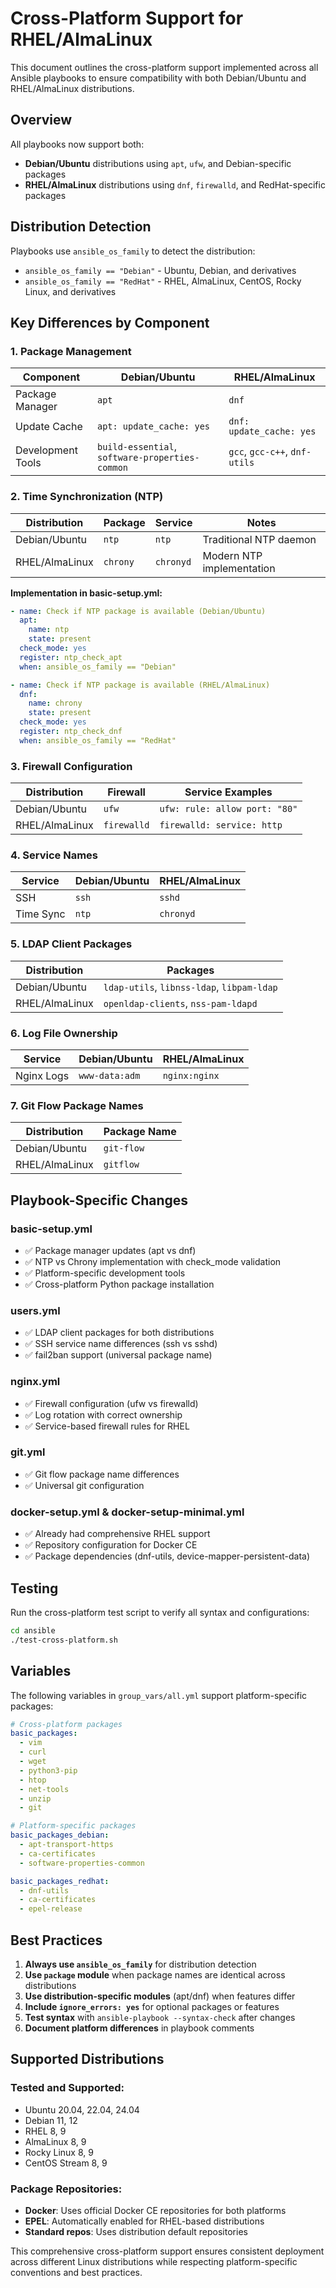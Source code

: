 # Cross-Platform Support for RHEL/AlmaLinux

This document outlines the cross-platform support implemented across all Ansible playbooks to ensure compatibility with both Debian/Ubuntu and RHEL/AlmaLinux distributions.

## Overview

All playbooks now support both:
- **Debian/Ubuntu** distributions using `apt`, `ufw`, and Debian-specific packages
- **RHEL/AlmaLinux** distributions using `dnf`, `firewalld`, and RedHat-specific packages

## Distribution Detection

Playbooks use `ansible_os_family` to detect the distribution:
- `ansible_os_family == "Debian"` - Ubuntu, Debian, and derivatives
- `ansible_os_family == "RedHat"` - RHEL, AlmaLinux, CentOS, Rocky Linux, and derivatives

## Key Differences by Component

### 1. Package Management
| Component | Debian/Ubuntu | RHEL/AlmaLinux |
|-----------|---------------|----------------|
| Package Manager | `apt` | `dnf` |
| Update Cache | `apt: update_cache: yes` | `dnf: update_cache: yes` |
| Development Tools | `build-essential`, `software-properties-common` | `gcc`, `gcc-c++`, `dnf-utils` |

### 2. Time Synchronization (NTP)
| Distribution | Package | Service | Notes |
|-------------|---------|---------|-------|
| Debian/Ubuntu | `ntp` | `ntp` | Traditional NTP daemon |
| RHEL/AlmaLinux | `chrony` | `chronyd` | Modern NTP implementation |

**Implementation in basic-setup.yml:**
```yaml
- name: Check if NTP package is available (Debian/Ubuntu)
  apt:
    name: ntp
    state: present
  check_mode: yes
  register: ntp_check_apt
  when: ansible_os_family == "Debian"

- name: Check if NTP package is available (RHEL/AlmaLinux)
  dnf:
    name: chrony
    state: present
  check_mode: yes
  register: ntp_check_dnf
  when: ansible_os_family == "RedHat"
```

### 3. Firewall Configuration
| Distribution | Firewall | Service Examples |
|-------------|----------|------------------|
| Debian/Ubuntu | `ufw` | `ufw: rule: allow port: "80"` |
| RHEL/AlmaLinux | `firewalld` | `firewalld: service: http` |

### 4. Service Names
| Service | Debian/Ubuntu | RHEL/AlmaLinux |
|---------|---------------|----------------|
| SSH | `ssh` | `sshd` |
| Time Sync | `ntp` | `chronyd` |

### 5. LDAP Client Packages
| Distribution | Packages |
|-------------|----------|
| Debian/Ubuntu | `ldap-utils`, `libnss-ldap`, `libpam-ldap` |
| RHEL/AlmaLinux | `openldap-clients`, `nss-pam-ldapd` |

### 6. Log File Ownership
| Service | Debian/Ubuntu | RHEL/AlmaLinux |
|---------|---------------|----------------|
| Nginx Logs | `www-data:adm` | `nginx:nginx` |

### 7. Git Flow Package Names
| Distribution | Package Name |
|-------------|-------------|
| Debian/Ubuntu | `git-flow` |
| RHEL/AlmaLinux | `gitflow` |

## Playbook-Specific Changes

### basic-setup.yml
- ✅ Package manager updates (apt vs dnf)
- ✅ NTP vs Chrony implementation with check_mode validation
- ✅ Platform-specific development tools
- ✅ Cross-platform Python package installation

### users.yml
- ✅ LDAP client packages for both distributions
- ✅ SSH service name differences (ssh vs sshd)
- ✅ fail2ban support (universal package name)

### nginx.yml
- ✅ Firewall configuration (ufw vs firewalld)
- ✅ Log rotation with correct ownership
- ✅ Service-based firewall rules for RHEL

### git.yml
- ✅ Git flow package name differences
- ✅ Universal git configuration

### docker-setup.yml & docker-setup-minimal.yml
- ✅ Already had comprehensive RHEL support
- ✅ Repository configuration for Docker CE
- ✅ Package dependencies (dnf-utils, device-mapper-persistent-data)

## Testing

Run the cross-platform test script to verify all syntax and configurations:

```bash
cd ansible
./test-cross-platform.sh
```

## Variables

The following variables in `group_vars/all.yml` support platform-specific packages:

```yaml
# Cross-platform packages
basic_packages:
  - vim
  - curl
  - wget
  - python3-pip
  - htop
  - net-tools
  - unzip
  - git

# Platform-specific packages
basic_packages_debian:
  - apt-transport-https
  - ca-certificates
  - software-properties-common

basic_packages_redhat:
  - dnf-utils
  - ca-certificates
  - epel-release
```

## Best Practices

1. **Always use `ansible_os_family`** for distribution detection
2. **Use `package` module** when package names are identical across distributions
3. **Use distribution-specific modules** (apt/dnf) when features differ
4. **Include `ignore_errors: yes`** for optional packages or features
5. **Test syntax** with `ansible-playbook --syntax-check` after changes
6. **Document platform differences** in playbook comments

## Supported Distributions

### Tested and Supported:
- Ubuntu 20.04, 22.04, 24.04
- Debian 11, 12
- RHEL 8, 9
- AlmaLinux 8, 9
- Rocky Linux 8, 9
- CentOS Stream 8, 9

### Package Repositories:
- **Docker**: Uses official Docker CE repositories for both platforms
- **EPEL**: Automatically enabled for RHEL-based distributions
- **Standard repos**: Uses distribution default repositories

This comprehensive cross-platform support ensures consistent deployment across different Linux distributions while respecting platform-specific conventions and best practices.